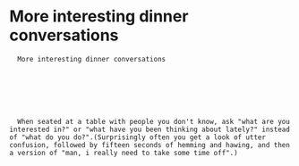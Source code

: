 # More interesting dinner conversations


    
  
    

    
      More interesting dinner conversations

      
    
  

  
    
      When seated at a table with people you don't know, ask "what are you interested in?" or "what have you been thinking about lately?" instead of "what do you do?".(Surprisingly often you get a look of utter confusion, followed by fifteen seconds of hemming and hawing, and then a version of "man, i really need to take some time off".)
    
  


  
